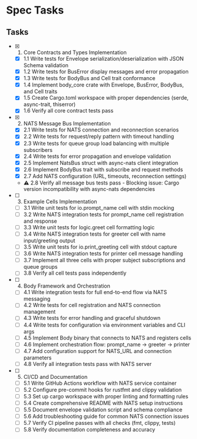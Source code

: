# Spec Tasks

## Tasks

- [x] 1. Core Contracts and Types Implementation
  - [x] 1.1 Write tests for Envelope serialization/deserialization with JSON Schema validation
  - [x] 1.2 Write tests for BusError display messages and error propagation
  - [x] 1.3 Write tests for BodyBus and Cell trait conformance
  - [x] 1.4 Implement body_core crate with Envelope, BusError, BodyBus, and Cell traits
  - [x] 1.5 Create Cargo.toml workspace with proper dependencies (serde, async-trait, thiserror)
  - [x] 1.6 Verify all core contract tests pass

- [x] 2. NATS Message Bus Implementation
  - [x] 2.1 Write tests for NATS connection and reconnection scenarios
  - [x] 2.2 Write tests for request/reply pattern with timeout handling
  - [x] 2.3 Write tests for queue group load balancing with multiple subscribers
  - [x] 2.4 Write tests for error propagation and envelope validation
  - [x] 2.5 Implement NatsBus struct with async-nats client integration
  - [x] 2.6 Implement BodyBus trait with subscribe and request methods
  - [x] 2.7 Add NATS configuration (URL, timeouts, reconnection settings)
  - ⚠️ 2.8 Verify all message bus tests pass - Blocking issue: Cargo version incompatibility with async-nats dependencies

- [ ] 3. Example Cells Implementation
  - [ ] 3.1 Write unit tests for io.prompt_name cell with stdin mocking
  - [ ] 3.2 Write NATS integration tests for prompt_name cell registration and response
  - [ ] 3.3 Write unit tests for logic.greet cell formatting logic
  - [ ] 3.4 Write NATS integration tests for greeter cell with name input/greeting output
  - [ ] 3.5 Write unit tests for io.print_greeting cell with stdout capture
  - [ ] 3.6 Write NATS integration tests for printer cell message handling
  - [ ] 3.7 Implement all three cells with proper subject subscriptions and queue groups
  - [ ] 3.8 Verify all cell tests pass independently

- [ ] 4. Body Framework and Orchestration
  - [ ] 4.1 Write integration tests for full end-to-end flow via NATS messaging
  - [ ] 4.2 Write tests for cell registration and NATS connection management
  - [ ] 4.3 Write tests for error handling and graceful shutdown
  - [ ] 4.4 Write tests for configuration via environment variables and CLI args
  - [ ] 4.5 Implement Body binary that connects to NATS and registers cells
  - [ ] 4.6 Implement orchestration flow: prompt_name → greeter → printer
  - [ ] 4.7 Add configuration support for NATS_URL and connection parameters
  - [ ] 4.8 Verify all integration tests pass with NATS server

- [ ] 5. CI/CD and Documentation
  - [ ] 5.1 Write GitHub Actions workflow with NATS service container
  - [ ] 5.2 Configure pre-commit hooks for rustfmt and clippy validation
  - [ ] 5.3 Set up cargo workspace with proper linting and formatting rules
  - [ ] 5.4 Create comprehensive README with NATS setup instructions
  - [ ] 5.5 Document envelope validation script and schema compliance
  - [ ] 5.6 Add troubleshooting guide for common NATS connection issues
  - [ ] 5.7 Verify CI pipeline passes with all checks (fmt, clippy, tests)
  - [ ] 5.8 Verify documentation completeness and accuracy
